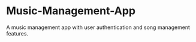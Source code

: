 # Music-Management-App
A music management app with user authentication and song management features.

